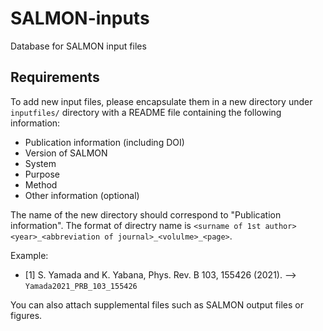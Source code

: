 # SALMON-inputs
Database for SALMON input files

## Requirements
To add new input files, please encapsulate them in a new directory under `inputfiles/` directory with a README file containing the following information:

- Publication information (including DOI)
- Version of SALMON
- System
- Purpose
- Method
- Other information (optional)

The name of the new directory should correspond to "Publication information". The format of directry name is `<surname of 1st author><year>_<abbreviation of journal>_<volulme>_<page>`.

Example:   
* [1] S. Yamada and K. Yabana, Phys. Rev. B 103, 155426 (2021). --> `Yamada2021_PRB_103_155426`

You can also attach supplemental files such as SALMON output files or figures.
